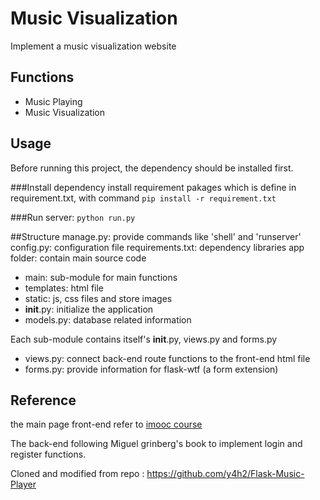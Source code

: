 Music Visualization
======

 Implement a music visualization website
 <br/>

## Functions
- Music Playing
- Music Visualization

## Usage
Before running this project, the dependency should be installed first.

###Install dependency
install requirement pakages which is define in requirement.txt, with command ```pip install -r requirement.txt```


###Run server:
```python run.py```


##Structure
manage.py: provide commands like 'shell' and 'runserver'
config.py: configuration file
requirements.txt: dependency libraries
app folder: contain main source code
- main: sub-module for main functions
- templates: html file
- static: js, css files and store images
- __init__.py: initialize the application
- models.py: database related information

Each sub-module contains itself's __init__.py, views.py and forms.py
- views.py: connect back-end route functions to the front-end html file 
- forms.py: provide information for flask-wtf (a form extension)



## Reference
the main page front-end refer to [imooc course](http://www.imooc.com/learn/366)

The back-end following Miguel grinberg's book to implement login and register functions.

Cloned and modified from repo : https://github.com/y4h2/Flask-Music-Player
